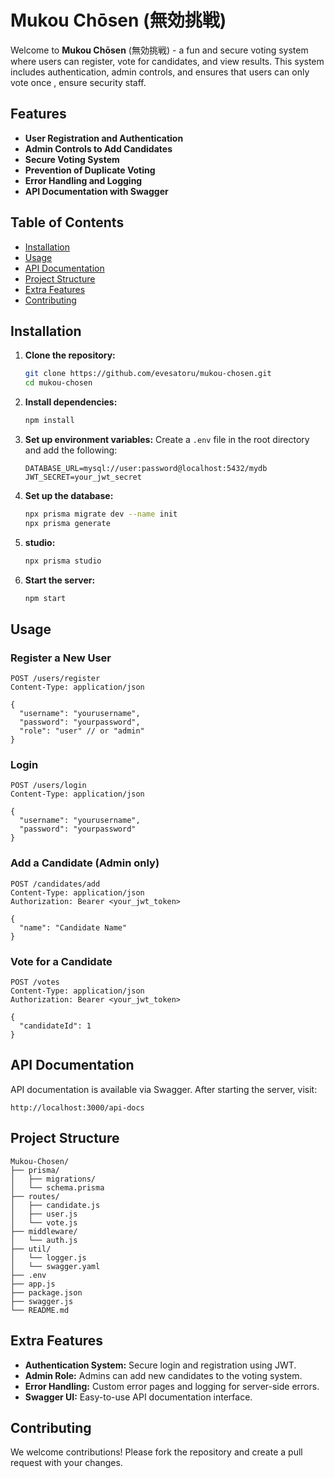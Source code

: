 # **Mukou Chōsen** (無効挑戦)

Welcome to **Mukou Chōsen** (無効挑戦) - a fun and secure voting system where users can register, vote for candidates, and view results. This system includes authentication, admin controls, and ensures that users can only vote once , ensure security staff.

## Features

- **User Registration and Authentication**
- **Admin Controls to Add Candidates**
- **Secure Voting System**
- **Prevention of Duplicate Voting**
- **Error Handling and Logging**
- **API Documentation with Swagger**

## Table of Contents

- [Installation](#installation)
- [Usage](#usage)
- [API Documentation](#api-documentation)
- [Project Structure](#project-structure)
- [Extra Features](#extra-features)
- [Contributing](#contributing)

## Installation

1. **Clone the repository:**
   ```bash
   git clone https://github.com/evesatoru/mukou-chosen.git
   cd mukou-chosen
   ```

2. **Install dependencies:**
   ```bash
   npm install
   ```

3. **Set up environment variables:**
   Create a `.env` file in the root directory and add the following:
   ```
   DATABASE_URL=mysql://user:password@localhost:5432/mydb
   JWT_SECRET=your_jwt_secret
   ```

4. **Set up the database:**
   ```bash
   npx prisma migrate dev --name init
   npx prisma generate
   ```
5. **studio:**
   ```bash
   npx prisma studio
   ```

6. **Start the server:**
   ```bash
   npm start
   ```

## Usage

### Register a New User
```http
POST /users/register
Content-Type: application/json

{
  "username": "yourusername",
  "password": "yourpassword",
  "role": "user" // or "admin"
}
```

### Login
```http
POST /users/login
Content-Type: application/json

{
  "username": "yourusername",
  "password": "yourpassword"
}
```

### Add a Candidate (Admin only)
```http
POST /candidates/add
Content-Type: application/json
Authorization: Bearer <your_jwt_token>

{
  "name": "Candidate Name"
}
```

### Vote for a Candidate
```http
POST /votes
Content-Type: application/json
Authorization: Bearer <your_jwt_token>

{
  "candidateId": 1
}
```

## API Documentation

API documentation is available via Swagger. After starting the server, visit:
```
http://localhost:3000/api-docs
```

## Project Structure

```
Mukou-Chosen/
├── prisma/
│   ├── migrations/
│   └── schema.prisma
├── routes/
│   ├── candidate.js
│   ├── user.js
│   └── vote.js
├── middleware/
│   └── auth.js
├── util/
│   └── logger.js
│   └── swagger.yaml
├── .env
├── app.js
├── package.json
├── swagger.js
└── README.md
```

## Extra Features

- **Authentication System:** Secure login and registration using JWT.
- **Admin Role:** Admins can add new candidates to the voting system.
- **Error Handling:** Custom error pages and logging for server-side errors.
- **Swagger UI:** Easy-to-use API documentation interface.

## Contributing

We welcome contributions! Please fork the repository and create a pull request with your changes.